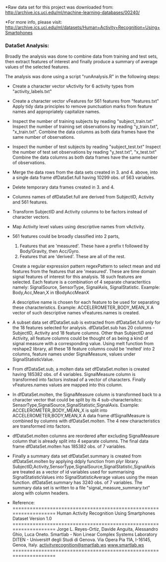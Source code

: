 *Raw data set for this project was downloaded from:
http://archive.ics.uci.edu/ml/machine-learning-databases/00240/

*For more info, please visit:
http://archive.ics.uci.edu/ml/datasets/Human+Activity+Recognition+Using+Smartphones

### DataSet Analysis:

Broadly the analysis was done to combine data from training and test sets, 
then extract features of interest and finally produce a summary of average values
of the selected features.

The analysis was done using a script "runAnalysis.R" in the following steps:

* Create a character vector vActivity for 6 activity types from "activity_labels.txt"

* Create a character vector vFeatures for 561 features from "features.txt"
    Apply tidy data principles to remove punctuation marks from feature names
    and appropriately capitalize names.

* Inspect the number of training subjects by reading "subject_train.txt"
    Inspect the number of training set observations 
    by reading "y_train.txt", "x_train.txt".
    Combine the data columns as both data frames have the same number of observations.
    
* Inspect the number of test subjects by reading "subject_test.txt"
    Inspect the number of test set observations by reading "y_test.txt", "x_test.txt"
    Combine the data columns as both data frames have the same number of observations.

* Merge the data rows from the data sets created in 3. and 4. above, into a single data
    frame dfDataSet.full having 10299 obs. of 563 variables.
    
* Delete temporary data frames created in 3. and 4.

* Columns names of dfDataSet.full are derived from SubjectID, Activity and 561 features.

* Transform SubjectID and Activity columns to be factors instead of character vectors.

* Map Activity level values using descriptive names from vActivity.

* 561 features could be broadly classified into 2 parts,
    1. Features that are 'measured'.
        These have a prefix t followed by Body/Gravity, then Acc/Gyro.
    2. Features that are 'derived'. These are all of the rest. 
    
    Create a regular expression pattern regexPattern to select mean and std features
    from the features that are 'measured'. These are time domain signal features of 
    interest for this analysis. 18 such features are selected.
    Each feature is a combination of 4 separate characteritics namely:
    SignalSource, SensorType, SignalAxis, SignalStatistic.
    Example: Body,Acc,Mean,X in tBodyAccMeanX
    
    A descriptive name is chosen for each feature to be used for separating these
    characteristics. Example: ACCELEROMETER_BODY_MEAN_X
    A vector of such descriptive names vFeatures.names is created.
    
* A subset data set dfDataSet.sub is extracted from dfDataSet.full
    only for the 18 features selected for analysis.
    dfDataSet.sub has 20 columns - SubjectID, Activity and 18 feature columns.
    Other than SubjectID and Activity, all feature columns could be thought of as
    being a kind of signal measure with a corresponding value. Using melt
    function from reshape2 library, all these 18 feature columns could be 'melted'
    into 2 columns, feature names under SignalMeasure, values under SignalStatisticValue.
    
* From dfDataSet.sub, a molten data set dfDataSet.molten is created having
    185382 obs. of 4 variables. SignalMeasure column is transformed into factors instead
    of a vector of characters. Finally vFeatures.names values are mapped into this column.
    
* In dfDataSet.molten, the SignalMeasure column is transformed back to a character vector
    that could be split by its 4 sub-characterisitcs:
    SensorType,SignalSource,SignalStatistic,SignalAxis.
    Example: ACCELEROMETER_BODY_MEAN_X is split into ACCELEROMETER,BODY,MEAN,X
    A data frame dfSignalMeasure is combined by columns with dfDataSet.molten.
    The 4 new characteristics are transformed into factors.
    
* dfDataSet.molten columns are reordered after excluding SignalMeasure column that is
    already split into 4 separate columns. The final data frame dfDataSet.molten has
    185382 obs. of 7 variables.
    
* Finally a summary data set dfDataSet.summary is created from dfDataSet.molten by
    applying ddply function from plyr library.
    SubjectID,Activity,SensorType,SignalSource,SignalStatistic,SignalAxis are
    treated as a vector of id variables used for summarising SignalStatisticValues
    into SignalStatisticAverage values using the mean function.
    dfDataSet.summary has 3240 obs. of 7 variables.
    The summary data set is written to a file "signal_measure_summary.txt" along with
    column headers.
    
    

* Reference:
==================================================================
Human Activity Recognition Using Smartphones Dataset
Version 1.0
==================================================================
Jorge L. Reyes-Ortiz, Davide Anguita, Alessandro Ghio, Luca Oneto.
Smartlab - Non Linear Complex Systems Laboratory
DITEN - Universit‡ degli Studi di Genova.
Via Opera Pia 11A, I-16145, Genoa, Italy.
activityrecognition@smartlab.ws
www.smartlab.ws
==================================================================

